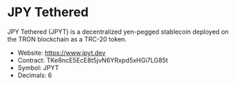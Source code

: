 # JPY Tethered

JPY Tethered (JPYT) is a decentralized yen-pegged stablecoin deployed on the TRON blockchain as a TRC-20 token.

- Website: https://www.jpyt.dev
- Contract: TKe8ncE5EcE8t5jvN6YRxpd5xHGi7LG85t
- Symbol: JPYT
- Decimals: 6
